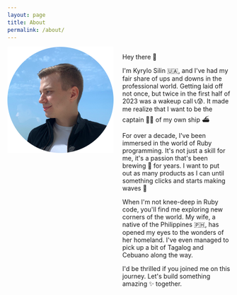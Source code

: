```yaml
---
layout: page
title: About
permalink: /about/
---
```


<style>
.about-section {
  display: flex;
  align-items: flex-start;
  justify-content: space-between;
  gap: 20px;
}

.about-image {
  height: 240px;
}

.about-text {
  max-width: 50%;
}

@media (max-width: 768px) {
  .about-section {
    flex-direction: column;
    text-align: center;
    align-items: center;
  }

  .about-image, .about-text {
      max-width: 100%;
      text-align: left;
  }
}
</style>

<div class="about-section">

<img src="/assets/images/me.png" class="about-image">

<div class="about-text">
  <p>
    Hey there 👋
  </p>

  <p>
    I'm Kyrylo Silin 🇺🇦, and I've had my fair share of ups and downs in the
    professional world. Getting laid off not once, but twice in the first half of
    2023 was a wakeup call 📞😰. It made me realize that I want to be the captain 👨‍✈️ of my
    own ship ⛴️
  </p>

  <p>
    For over a decade, I've been immersed in the world of Ruby programming. It's not
    just a skill for me, it's a passion that's been brewing 🍺 for years. I want to put
    out as many products as I can until something clicks and starts making waves 🌊
  </p>

  <p>
    When I'm not knee-deep in Ruby code, you'll find me exploring new corners of
    the world. My wife, a native of the Philippines 🇵🇭, has opened my eyes to the
    wonders of her homeland. I've even managed to pick up a bit of Tagalog and
    Cebuano along the way.
  </p>

  <p>
  I'd be thrilled if you joined me on this journey. Let's build something amazing ✨ together.
  </p>
  </div>
</div>
